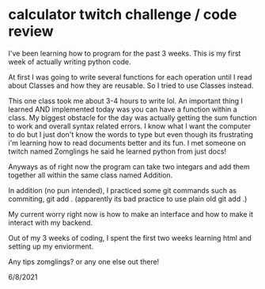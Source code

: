 # calculator twitch challenge / code review


I've been learning how to program for the past 3 weeks. This is my first week of actually writing python code.

At first I was going to write several functions for each operation until I read about Classes and how they are reusable. So I tried to use Classes instead.

This one class took me about 3-4 hours to write lol. An important thing I learned AND implemented today was you can have a function within a class. My biggest obstacle for the day was actually getting the sum function to work and overall syntax related errors. I know what I want the computer to do but I just don't know the words to type but even though its frustrating i'm learning how to read documents better and its fun. I met someone on twitch named Zomglings he said he learned python from just docs!


Anyways as of right now the program can take two integars and add them together all within the same class named Addition.

In addition (no pun intended), I practiced some git commands such as commiting, git add <fileName> .
(apparently its bad practice to use plain old git add .)


My current worry right now is how to make an interface and how to make it interact with my backend.

Out of my 3 weeks of coding, I spent the first two weeks learning html and setting up my enviorment.


Any tips zomglings? or any one else out there!



6/8/2021
